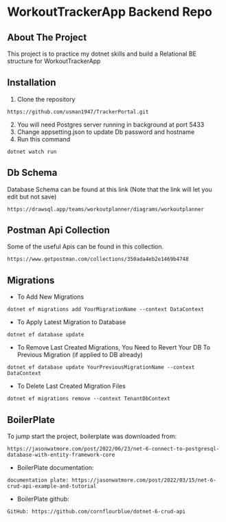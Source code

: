 # WorkoutTrackerApp Backend Repo


## About The Project
This project is to practice my dotnet skills and build a Relational BE structure for WorkoutTrackerApp

## Installation
1. Clone the repository
```
https://github.com/usman1947/TrackerPortal.git
```
2. You will need Postgres server running in background at port 5433
3. Change appsetting.json to update Db password and hostname
4. Run this command
```
dotnet watch run 
```

## Db Schema
Database Schema can be found at this link (Note that the link will let you edit but not save)
```
https://drawsql.app/teams/workoutplanner/diagrams/workoutplanner
```

## Postman Api Collection
Some of the useful Apis can be found in this collection.
```
https://www.getpostman.com/collections/350ada4eb2e1469b4748
```

## Migrations
* To Add New Migrations
```
dotnet ef migrations add YourMigrationName --context DataContext
```

* To Apply Latest Migration to Database
```
dotnet ef database update
```

* To Remove Last Created Migrations, You Need to Revert Your DB To Previous Migration (if applied to DB already)
```
dotnet ef database update YourPreviousMigrationName --context DataContext
```

* To Delete Last Created Migration Files
```
dotnet ef migrations remove --context TenantDbContext
````

## BoilerPlate 

To jump start the project, boilerplate was downloaded from:
```
https://jasonwatmore.com/post/2022/06/23/net-6-connect-to-postgresql-database-with-entity-framework-core
```
* BoilerPlate documentation:
```
documentation plate: https://jasonwatmore.com/post/2022/03/15/net-6-crud-api-example-and-tutorial
```
* BoilerPlate github:
```
GitHub: https://github.com/cornflourblue/dotnet-6-crud-api
```
